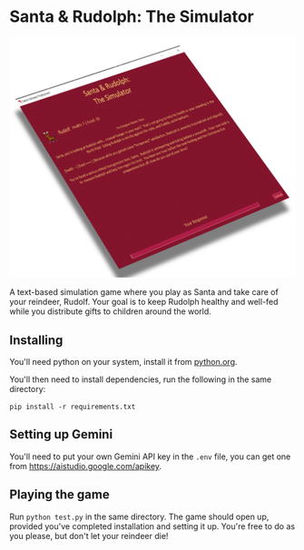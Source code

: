 # Santa & Rudolph: The Simulator

![image](santarudolphthing.png)

A text-based simulation game where you play as Santa and take care of your reindeer, Rudolf. Your goal is to keep Rudolph healthy and well-fed while you distribute gifts to children around the world.

## Installing

You'll need python on your system, install it from [python.org](https://www.python.org/downloads/).

You'll then need to install dependencies, run the following in the same directory:

```console
pip install -r requirements.txt
```

## Setting up Gemini
You'll need to put your own Gemini API key in the `.env` file, you can get one from https://aistudio.google.com/apikey.

## Playing the game

Run `python test.py` in the same directory. The game should open up, provided you've completed installation and setting it up.
You're free to do as you please, but don't let your reindeer die!
